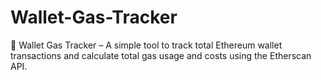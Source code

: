 # Wallet-Gas-Tracker
🚀 Wallet Gas Tracker – A simple tool to track total Ethereum wallet transactions and calculate total gas usage and costs using the Etherscan API.

